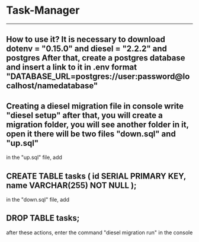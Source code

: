 # Task-Manager
-----------------------------------------
How to use it?
It is necessary to download dotenv = "0.15.0" and diesel = "2.2.2" and postgres
After that, create a postgres database and insert a link to it in .env format "DATABASE_URL=postgres://user:password@localhost/namedatabase"
-----------------------------------------
Creating a diesel migration file
in console write "diesel setup"
after that, you will create a migration folder, you will see another folder in it, open it
there will be two files "down.sql" and "up.sql"
-----------------------------------------
in the "up.sql" file, add 

CREATE TABLE tasks (
  id SERIAL PRIMARY KEY,
  name VARCHAR(255) NOT NULL
);
-----------------------------------------
in the "down.sql" file, add

DROP TABLE tasks;
-----------------------------------------
after these actions, enter the command "diesel migration run" in the console
